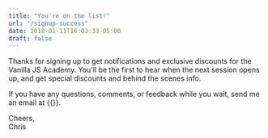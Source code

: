 ```yaml
---
title: "You're on the list!"
url: "/signup-success"
date: 2018-01-11T16:03:33-05:00
draft: false
---
```


Thanks for signing up to get notifications and exclusive discounts for the Vanilla JS Academy. You'll be the first to hear when the next session opens up, and get special discounts and behind the scenes info.

If you have any questions, comments, or feedback while you wait, send me an email at {{<email>}}.

Cheers,<br>
Chris